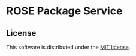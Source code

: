 # ROSE Package Service

License
----------

This software is distributed under the [MIT license](http://www.opensource.org/licenses/mit-license.php). 

